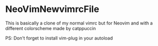 # NeoVimNewvimrcFile

This is basically a clone of my normal vimrc but for Neovim and with a different colorscheme made by catppuccin

PS: Don't forget to install vim-plug in your autoload
